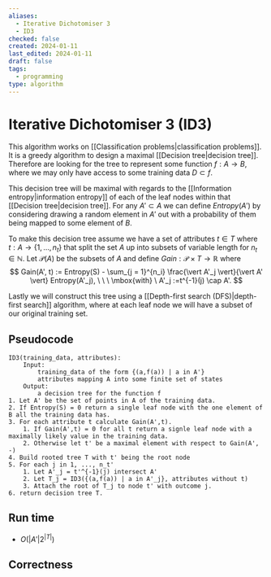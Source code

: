 ```yaml
---
aliases:
  - Iterative Dichotomiser 3
  - ID3
checked: false
created: 2024-01-11
last_edited: 2024-01-11
draft: false
tags:
  - programming
type: algorithm
---
```

# Iterative Dichotomiser 3 (ID3)

This algorithm works on [[Classification problems|classification problems]]. It is a greedy algorithm to design a maximal [[Decision tree|decision tree]].  Therefore are looking for the tree to represent some function $f: A \rightarrow B$, where we may only have access to some training data $D \subset f$. 

This decision tree will be maximal with regards to the [[Information entropy|information entropy]] of each of the leaf nodes within that [[Decision tree|decision tree]].  For any $A' \subset A$ we can define $Entropy(A')$ by considering drawing a random element in $A'$ out with a probability of them being mapped to some element of $B$. 

To make this decision tree assume we have a set of attributes $t \in T$ where $t: A \rightarrow \{1, \ldots, n_t\}$ that split the set $A$ up into subsets of variable length for $n_t \in \mathbb{N}$. Let $\mathcal{P}(A)$ be the subsets of $A$ and define $Gain: \mathcal{P} \times T \rightarrow \mathbb{R}$ where  
$$
Gain(A', t) := Entropy(S) - \sum_{j = 1}^{n_i} \frac{\vert A'_j \vert}{\vert A' \vert} Entropy(A'_j), \ \ \ \mbox{with} \ A'_j :=t^{-1}(j) \cap A'.
$$

Lastly we will construct this tree using a [[Depth-first search (DFS)|depth-first search]] algorithm, where at each leaf node we will have a subset of our original training set.

## Pseudocode

```pseudocode
ID3(training_data, attributes):
	Input:
		training_data of the form {(a,f(a)) | a in A'}
		attributes mapping A into some finite set of states
	Output:
		a decision tree for the function f
1. Let A' be the set of points in A of the training data.
2. If Entropy(S) = 0 return a single leaf node with the one element of B all the training data has.
3. For each attribute t calculate Gain(A',t).
	1. If Gain(A',t) = 0 for all t return a signle leaf node with a maximally likely value in the training data.
	2. Otherwise let t' be a maximal element with respect to Gain(A', -)
4. Build rooted tree T with t' being the root node
5. For each j in 1, ..., n_t'
	1. Let A'_j = t'^{-1}(j) intersect A'
	2. Let T_j = ID3({(a,f(a)) | a in A'_j}, attributes without t)
	3. Attach the root of T_j to node t' with outcome j.
6. return decision tree T.
```

## Run time
- $O(\vert A' \vert 2^{\vert T \vert})$  

## Correctness

